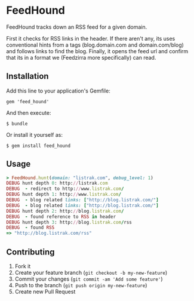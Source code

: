 # FeedHound

FeedHound tracks down an RSS feed for a given domain.

First it checks for RSS links in the header. If there aren't any, its uses conventional hints from a tags (blog.domain.com and domain.com/blog) and follows links to find the blog. Finally, it opens the feed url and confirm that its in a format we (Feedzirra more specifically) can read.

## Installation

Add this line to your application's Gemfile:

    gem 'feed_hound'

And then execute:

    $ bundle

Or install it yourself as:

    $ gem install feed_hound

## Usage

```ruby
> FeedHound.hunt(domain: "listrak.com", debug_level: 1)
DEBUG hunt depth 0: http://listrak.com
DEBUG  - redirect to http://www.listrak.com/
DEBUG hunt depth 1: http://www.listrak.com/
DEBUG  - blog related links: ["http://blog.listrak.com/"]
DEBUG  - blog related links: ["http://blog.listrak.com/"]
DEBUG hunt depth 2: http://blog.listrak.com/
DEBUG  - found reference to RSS in header
DEBUG hunt depth 3: http://blog.listrak.com/rss
DEBUG  - found RSS
=> "http://blog.listrak.com/rss"
```

## Contributing

1. Fork it
2. Create your feature branch (`git checkout -b my-new-feature`)
3. Commit your changes (`git commit -am 'Add some feature'`)
4. Push to the branch (`git push origin my-new-feature`)
5. Create new Pull Request
